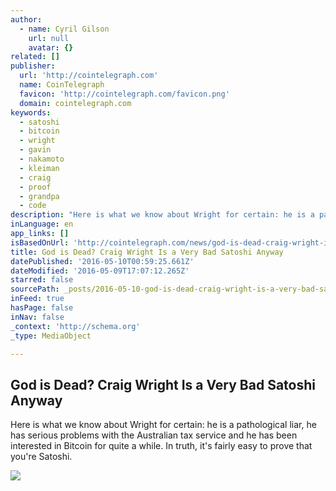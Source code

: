 ```yaml
---
author:
  - name: Cyril Gilson
    url: null
    avatar: {}
related: []
publisher:
  url: 'http://cointelegraph.com'
  name: CoinTelegraph
  favicon: 'http://cointelegraph.com/favicon.png'
  domain: cointelegraph.com
keywords:
  - satoshi
  - bitcoin
  - wright
  - gavin
  - nakamoto
  - kleiman
  - craig
  - proof
  - grandpa
  - code
description: "Here is what we know about Wright for certain: he is a pathological liar, he has serious problems with the Australian tax service and he has been interested in Bitcoin for quite a while. In truth, it's fairly easy to prove that you're Satoshi."
inLanguage: en
app_links: []
isBasedOnUrl: 'http://cointelegraph.com/news/god-is-dead-craig-wright-is-a-very-bad-satoshi-anyway'
title: God is Dead? Craig Wright Is a Very Bad Satoshi Anyway
datePublished: '2016-05-10T00:59:25.661Z'
dateModified: '2016-05-09T17:07:12.265Z'
starred: false
sourcePath: _posts/2016-05-10-god-is-dead-craig-wright-is-a-very-bad-satoshi-anyway.md
inFeed: true
hasPage: false
inNav: false
_context: 'http://schema.org'
_type: MediaObject

---
```

<article style=""><h1>God is Dead? Craig Wright Is a Very Bad Satoshi Anyway</h1><p>Here is what we know about Wright for certain: he is a pathological liar, he has serious problems with the Australian tax service and he has been interested in Bitcoin for quite a while. In truth, it's fairly easy to prove that you're Satoshi.</p><img src="http://cointelegraph.com/storage/uploads/view/27d4d30c6f3e44670f01e137dcfad258.jpg" /></article>